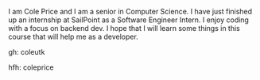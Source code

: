 I am Cole Price and I am a senior in Computer Science. I have just finished up an internship at SailPoint as a Software Engineer Intern. I enjoy coding with a focus on backend dev. I hope that I will learn some things in this course that will help me as a developer.

gh: coleutk

hfh: coleprice
